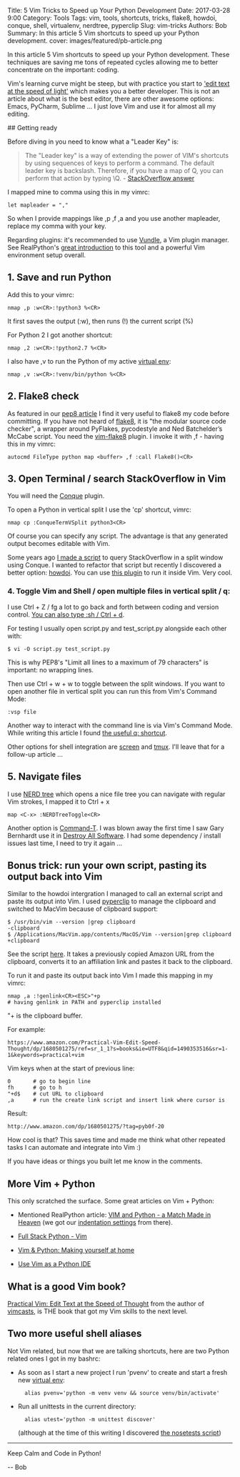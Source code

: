 Title: 5 Vim Tricks to Speed up Your Python Development
Date: 2017-03-28 9:00
Category: Tools
Tags: vim, tools, shortcuts, tricks, flake8, howdoi, conque, shell, virtualenv, nerdtree, pyperclip
Slug: vim-tricks
Authors: Bob
Summary: In this article 5 Vim shortcuts to speed up your Python development. 
cover: images/featured/pb-article.png

In this article 5 Vim shortcuts to speed up your Python development. These techniques are saving me tons of repeated cycles allowing me to better concentrate on the important: coding. 

Vim's learning curve might be steep, but with practice you start to ['edit text at the speed of light'](http://www.amazon.com/dp/1680501275/?tag=pyb0f-20) which makes you a better developer. This is not an article about what is the best editor, there are other awesome options: Emacs, PyCharm, Sublime ... I just love Vim and use it for almost all my editing. 

## Getting ready

Before diving in you need to know what a "Leader Key" is:

> The "Leader key" is a way of extending the power of VIM's shortcuts by using sequences of keys to perform a command. The default leader key is backslash. Therefore, if you have a map of <Leader>Q, you can perform that action by typing \Q. - [StackOverflow answer](http://stackoverflow.com/questions/1764263/what-is-the-leader-in-a-vimrc-file)

I mapped mine to comma using this in my vimrc:

    let mapleader = ","

So when I provide mappings like ,p ,f ,a and you use another mapleader, replace my comma with your key.

Regarding plugins: it's recommended to use [Vundle](https://github.com/VundleVim/Vundle.vim), a Vim plugin manager. See RealPython's [great introduction](https://realpython.com/blog/python/vim-and-python-a-match-made-in-heaven/) to this tool and a powerful Vim environment setup overall.

## 1. Save and run Python

Add this to your vimrc:

	nmap ,p :w<CR>:!python3 %<CR>

It first saves the output (:w), then runs (!) the current script (%)

For Python 2 I got another shortcut:

    nmap ,2 :w<CR>:!python2.7 %<CR>

I also have ,v to run the Python of my active [virtual env](http://pybit.es/the-beauty-of-virtualenv.html):

	nmap ,v :w<CR>:!venv/bin/python %<CR>

## 2. Flake8 check

As featured in our [pep8 article](http://pybit.es/pep8.html) I find it very useful to flake8 my code before committing. If you have not heard of [flake8](https://pypi.python.org/pypi/flake8), it is "the modular source code checker", a wrapper around PyFlakes, pycodestyle and Ned Batchelder’s McCabe script. You need the [vim-flake8](https://github.com/nvie/vim-flake8) plugin. I invoke it with ,f - having this in my vimrc:

    autocmd FileType python map <buffer> ,f :call Flake8()<CR>

## 3. Open Terminal / search StackOverflow in Vim

You will need the [Conque](https://github.com/vim-scripts/Conque-Shell) plugin. 

To open a Python in vertical split I use the 'cp' shortcut, vimrc: 

    nmap cp :ConqueTermVSplit python3<CR>

Of course you can specify any script. The advantage is that any generated output becomes editable with Vim.

Some years ago [I made a script](http://bobbelderbos.com/2013/01/search-copy-stackoverflow-data-in-vim-with-conque/) to query StackOverflow in a split window using Conque. I wanted to refactor that script but recently I discovered a better option: [howdoi](https://github.com/gleitz/howdoi). You can use [this plugin](https://github.com/laurentgoudet/vim-howdoi) to run it inside Vim. Very cool.

### 4. Toggle Vim and Shell / open multiple files in vertical split / q:

I use Ctrl + Z / fg a lot to go back and forth between coding and version control. [You can also type :sh / Ctrl + d](http://stackoverflow.com/questions/1879219/how-to-temporarily-exit-vim-and-go-back). 

For testing I usually open script.py and test_script.py alongside each other with: 
	
	$ vi -O script.py test_script.py

This is why PEP8's "Limit all lines to a maximum of 79 characters" is important: no wrapping lines.

Then use Ctrl + w + w to toggle between the split windows. If you want to open another file in vertical split you can run this from Vim's Command Mode:

    :vsp file

Another way to interact with the command line is via Vim's Command Mode. While writing this article I found [the useful q: shortcut](http://stackoverflow.com/questions/6920943/navigating-in-vims-command-mode).

Other options for shell integration are [screen](http://www.vim.org/scripts/script.php?script_id=2711) and [tmux](https://tmux.github.io). I'll leave that for a follow-up article ...

## 5. Navigate files

I use [NERD tree](https://github.com/scrooloose/nerdtree) which opens a nice file tree you can navigate with regular Vim strokes, I mapped it to Ctrl + x

    map <C-x> :NERDTreeToggle<CR>

Another option is [Command-T](https://github.com/wincent/command-t). I was blown away the first time I saw Gary Bernhardt use it in [Destroy All Software](https://www.destroyallsoftware.com/screencasts). I had some dependency / install issues last time, I need to try it again ... 

## Bonus trick: run your own script, pasting its output back into Vim

Similar to the howdoi intergration I managed to call an external script and paste its output into Vim. I used [pyperclip](http://pybit.es/pyperclip.html) to manage the clipboard and switched to MacVim because of clipboard support:

    $ /usr/bin/vim --version |grep clipboard
    -clipboard
    $ /Applications/MacVim.app/contents/MacOS/Vim --version|grep clipboard
    +clipboard

See the script [here](https://github.com/pybites/blog_code/blob/master/amazon/genlink.py). It takes a previously copied Amazon URL from the clipboard, converts it to an affiliation link and pastes it back to the clipboard. 

To run it and paste its output back into Vim I made this mapping in my vimrc: 

    nmap ,a :!genlink<CR><ESC>"+p
    # having genlink in PATH and pyperclip installed

"+ is the clipboard buffer.

For example:

    https://www.amazon.com/Practical-Vim-Edit-Speed-Thought/dp/1680501275/ref=sr_1_1?s=books&ie=UTF8&qid=1490353516&sr=1-1&keywords=practical+vim

Vim keys when at the start of previous line:

    0       # go to begin line
    fh      # go to h
    "+d$    # cut URL to clipboard
    ,a      # run the create link script and insert link where cursor is

Result:

    http://www.amazon.com/dp/1680501275/?tag=pyb0f-20 

How cool is that? This saves time and made me think what other repeated tasks I can automate and integrate into Vim :) 

If you have ideas or things you built let me know in the comments. 

## More Vim + Python

This only scratched the surface. Some great articles on Vim + Python: 

* Mentioned RealPython article: [VIM and Python - a Match Made in Heaven](https://realpython.com/blog/python/vim-and-python-a-match-made-in-heaven/) (we got our [indentation settings](http://pybit.es/indentation_tips.html) from there).

* [Full Stack Python - Vim](https://www.fullstackpython.com/vim.html)

* [Vim & Python: Making yourself at home](https://justin.abrah.ms/vim/vim_and_python.html)

* [Use Vim as a Python IDE](http://liuchengxu.org/posts/use-vim-as-a-python-ide/)

## What is a good Vim book?

[Practical Vim: Edit Text at the Speed of Thought](http://www.amazon.com/dp/1680501275/?tag=pyb0f-20) from the author of [vimcasts](http://vimcasts.org), is THE book that got my Vim skills to the next level.

## Two more useful shell aliases

Not Vim related, but now that we are talking shortcuts, here are two Python related ones I got in my bashrc:

* As soon as I start a new project I run 'pvenv' to create and start a fresh new [virtual env](http://pybit.es/the-beauty-of-virtualenv.html):

		alias pvenv='python -m venv venv && source venv/bin/activate'

* Run all unittests in the current directory: 

		alias utest='python -m unittest discover'

   (although at the time of this writing I discovered [the nosetests script](http://nose.readthedocs.io/en/latest/))

---

Keep Calm and Code in Python!

-- Bob
